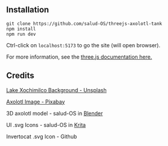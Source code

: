 ## Installation
```
git clone https://github.com/salud-OS/threejs-axolotl-tank
npm install
npm run dev
```
Ctrl-click on `localhost:5173` to go the site (will open browser).

For more information, see the [three.js documentation here.](https://threejs.org/manual/#en/installation)
## Credits
[Lake Xochimilco Background - Unsplash](https://unsplash.com/photos/a-river-running-through-a-lush-green-forest-i2JcIcNzseY)

[Axolotl Image - Pixabay](https://pixabay.com/photos/axolotl-leucistique-male-ambystoma-2193331/)

3D axolotl model - salud-OS in [Blender](https://www.blender.org/)

UI .svg Icons - salud-OS in [Krita](https://krita.org/en/)

Invertocat .svg Icon - Github

